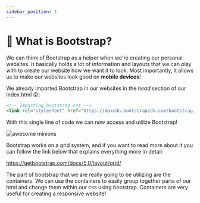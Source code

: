 ```yaml
---
sidebar_position: 1
---
```


# 🤨 What is Bootstrap? 

We can think of Bootstrap as a helper when we're creating our personal websites. It basically holds a lot of information and layouts that we can play with to create our website how we want it to look. Most importantly, it allows us to make our websites look good on **mobile devices**!

We already imported Bootstrap in our websites in the *head* section of our index.html 😲:

``` html
<!-- Importing bootstrap css -->
<link rel="stylesheet" href="https://maxcdn.bootstrapcdn.com/bootstrap/4.0.0/css/bootstrap.min.css">
```

With this single line of code we can now access and utilize Bootstrap!

![awesome minions](https://gifdb.com/images/high/cheering-minions-awesome-l5g6suhj1b4h47p8.gif)

Bootstrap works on a grid system, and if you want to read more about it you can follow the link below that explains everything more in detail:

https://getbootstrap.com/docs/5.0/layout/grid/

The part of bootstrap that we are really going to be utilizing are the containers. We can use the containers to easily group together parts of our html and change them within our css using bootstrap. Containers are very useful for creating a responsive website!
